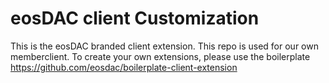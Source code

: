 # eosDAC client Customization

This is the eosDAC branded client extension. This repo is used for our own memberclient. To create your own extensions, please use the boilerplate https://github.com/eosdac/boilerplate-client-extension




